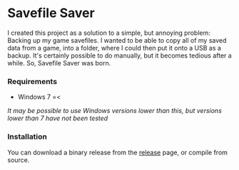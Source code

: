 # Savefile Saver

I created this project as a solution to a simple, but annoying problem: Backing up my game savefiles. I wanted to be able to copy all of my
saved data from a game, into a folder, where I could then put it onto a USB as a backup. It's certainly possible to do manually, but it becomes
tedious after a while. So, Savefile Saver was born.

### Requirements

* Windows 7 =<

*It may be possible to use Windows versions lower than this, but versions lower than 7 have not been tested*

### Installation

You can download a binary release from the [release](https://github.com/DrakoDom/Savefile-Saver/releases/ "Releases") page, or compile from source.